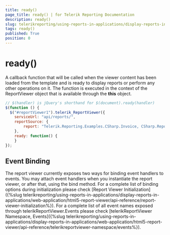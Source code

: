 ```yaml
---
title: ready()
page_title: ready() | for Telerik Reporting Documentation
description: ready()
slug: telerikreporting/using-reports-in-applications/display-reports-in-applications/web-application/html5-report-viewer/api-reference/reportviewer/events/ready()
tags: ready()
published: True
position: 0
---
```


# ready()

A callback function that will be called when the viewer content has been loaded from the template and is ready to display reports or perform any other operations on it. The function is executed in the context of the ReportViewer object that is available through the __this__ object. 

    
````js
// $(handler) is jQuery's shorthand for $(document).ready(handler)
$(function () {
  $("#reportViewer1").telerik_ReportViewer({
    serviceUrl: "api/reports/",
    reportSource: {
        report: "Telerik.Reporting.Examples.CSharp.Invoice, CSharp.ReportLibrary"
    },
    ready: function() {
    }
});
````

## Event Binding

The report viewer currently exposes two ways for binding event handlers to events. You may attach event handlers when you instantiate the report viewer, or after that, using the bind method. For a complete list of binding options during initialization please check [Report Viewer Initialization]({%slug telerikreporting/using-reports-in-applications/display-reports-in-applications/web-application/html5-report-viewer/api-reference/report-viewer-initialization%}). For a complete list of all event names exposed through telerikReportViewer.Events please check [telerikReportViewer Namespace, Events]({%slug telerikreporting/using-reports-in-applications/display-reports-in-applications/web-application/html5-report-viewer/api-reference/telerikreportviewer-namespace/events%}).
